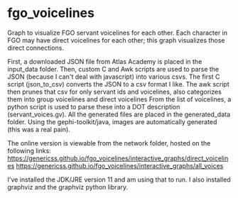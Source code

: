# fgo_voicelines
Graph to visualize FGO servant voicelines for each other. 
Each character in FGO may have direct voicelines for each other; this graph visualizes those direct connections. 

First, a downloaded JSON file from Atlas Academy is placed in the input_data folder.
Then, custom C and Awk scripts are used to parse the JSON (because I can't deal with javascript) into various csvs. 
The first C script (json_to_csv) converts the JSON to a csv format I like.
The awk script then prunes that csv for only servant ids and voicelines, also categorizes them into group voicelines and direct voicelines
From the list of voicelines, a python script is used to parse these into a DOT description (servant_voices.gv). 
All the generated files are placed in the generated_data folder. 
Using the gephi-toolkit/java, images are automatically generated (this was a real pain). 

The online version is viewable from the network folder, hosted on the following links:
	https://genericss.github.io/fgo_voicelines/interactive_graphs/direct_voicelines
	https://genericss.github.io/fgo_voicelines/interactive_graphs/all_voices

I've installed the JDK/JRE version 11 and am using that to run. I also installed graphviz and the graphviz python library. 
